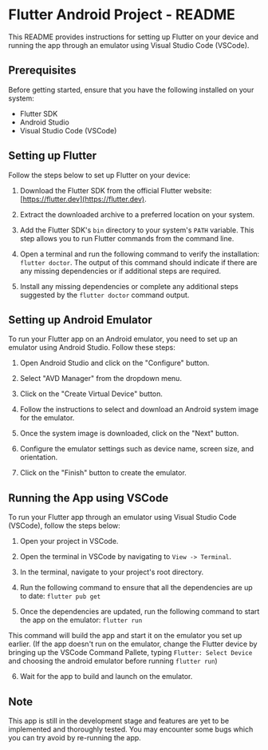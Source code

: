 # Flutter Android Project - README

This README provides instructions for setting up Flutter on your device and running the app through an emulator using Visual Studio Code (VSCode).

## Prerequisites

Before getting started, ensure that you have the following installed on your system:

- Flutter SDK
- Android Studio
- Visual Studio Code (VSCode)

## Setting up Flutter

Follow the steps below to set up Flutter on your device:

1. Download the Flutter SDK from the official Flutter website: [https://flutter.dev](https://flutter.dev).

2. Extract the downloaded archive to a preferred location on your system.

3. Add the Flutter SDK's `bin` directory to your system's `PATH` variable. This step allows you to run Flutter commands from the command line. 

4. Open a terminal and run the following command to verify the installation:
`flutter doctor`. The output of this command should indicate if there are any missing dependencies or if additional steps are required.

5. Install any missing dependencies or complete any additional steps suggested by the `flutter doctor` command output.

## Setting up Android Emulator

To run your Flutter app on an Android emulator, you need to set up an emulator using Android Studio. Follow these steps:

1. Open Android Studio and click on the "Configure" button.

2. Select "AVD Manager" from the dropdown menu.

3. Click on the "Create Virtual Device" button.

4. Follow the instructions to select and download an Android system image for the emulator.

5. Once the system image is downloaded, click on the "Next" button.

6. Configure the emulator settings such as device name, screen size, and orientation.

7. Click on the "Finish" button to create the emulator.

## Running the App using VSCode

To run your Flutter app through an emulator using Visual Studio Code (VSCode), follow the steps below:

1. Open your project in VSCode.

2. Open the terminal in VSCode by navigating to `View -> Terminal`.

3. In the terminal, navigate to your project's root directory.

4. Run the following command to ensure that all the dependencies are up to date: `flutter pub get`

5. Once the dependencies are updated, run the following command to start the app on the emulator: `flutter run` 

This command will build the app and start it on the emulator you set up earlier. (If the app doesn't run on the emulator, change the Flutter device by bringing up the VSCode Command Pallete, typing `Flutter: Select Device` and choosing the android emulator before running `flutter run`)


6. Wait for the app to build and launch on the emulator.

## Note
This app is still in the development stage and features are yet to be implemented and thoroughly tested. You may encounter some bugs which you can try avoid by re-running  the app. 
